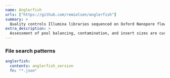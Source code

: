```yaml
---
name: Anglerfish
urls: ["https://github.com/remiolsen/anglerfish"]
summary: >
  Quality controls Illumina libraries sequenced on Oxford Nanopore flowcells
extra_description: >
  Assessment of pool balancing, contamination, and insert sizes are currently supported
---
```


### File search patterns

```yaml
anglerfish:
  contents: anglerfish_version
  fn: "*.json"
```
